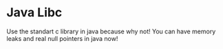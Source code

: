 # Java Libc

Use the standart c library in java because why not! You can have memory leaks and real null pointers in java now!
